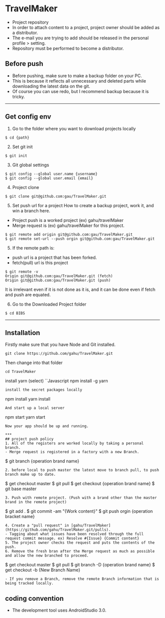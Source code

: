 # TravelMaker
- Project repository
- In order to attach content to a project, project owner should be added as a distributor.
- The e-mail you are trying to add should be released in the personal profile > setting.
- Repository must be performed to become a distributor.

## Before push
- Before pushing, make sure to make a backup folder on your PC.
- This is because it reflects all unnecessary and deleted parts while downloading the latest data on the git.
- Of course you can use redo, but I recommend backup because it is tricky.

***
## Get config env
1. Go to the folder where you want to download projects locally
```
$ cd {path}
```
2. Set git init
```
$ git init
```
3. Git global settings
```
$ git config --global user.name {username}
$ git config --global user.email {email}
```
4. Project clone
```
$ git clone git@github.com:gau/TravelMaker.git
```
5. Set push url for a project
How to create a backup project, work it, and win a branch here.
- Project push is a worked project (ex) gahu/travelMaker
- Merge request is (ex) gahu/travelMaker for this project.
```
$ git remote add origin git@github.com:gau/TravelMaker.git
$ git remote set-url --push orgin git@github.com:gau/TravelMaker.git
```
5. If the remote path is:
- push url is a project that has been forked.
- fetch(pull) url is this project
```
$ git remote -v
Origin git@github.com:gau/TravelMaker.git (fetch)
Origin git@github.com:gau/TravelMaker.git (push)
```
It is irrelevant even if it is not done as it is, and it can be done even if fetch and push are equated.

6. Go to the Downloaded Project folder
```
$ cd BIBS
```
***
## Installation
Firstly make sure that you have Node and Git installed.
```
git clone https://github.com/gahu/TravelMaker.git
```
Then change into that folder
```
cd TravelMaker
```
install yarn (select)
``Javascript
npm install -g yarn
```
install the secret packages locally
```
npm install
yarn install
```
And start up a local server
```
npm start
yarn start
```
Now your app should be up and running.

***
## project push policy
1. All of the registers are worked locally by taking a personal branch.
- Merge request is registered in a factory with a new Branch.
```
$ git branch {operation brand name}
```
2. before local to push master the latest move to branch pull, to push branch make up to date.
```
$ get checkout master
$ git pull
$ get checkout {operation brand name}
$ git base master
```
3. Push with remote project. (Push with a brand other than the master brand in the remote project)
```
$ git add .
$ git commit -am "{Work content}"
$ git push orgin {operation bracket name}
```
4. Create a "pull request" in [gahu/TravelMaker] (https://github.com/gahu/TravelMaker.git/pulls).
- Tagging about what issues have been resolved through the full request commit message. ex) Resolve #{Issue} {Commit content}
5. The project owner checks the request and puts the contents of the push.
6. Remove the fresh bran after the Merge request as much as possible and allow the new branched to proceed.
```
$ get checkout master
$ git pull
$ git branch -D {operation brand name}
$ get checkout -b {New Branch Name}
```
- If you remove a Branch, remove the remote Branch information that is being tracked locally.
```

## coding convention
- The development tool uses AndroidStudio 3.0.